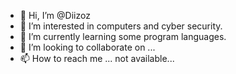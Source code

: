 - 👋 Hi, I’m @Diizoz
- 👀 I’m interested in computers and cyber security.
- 🌱 I’m currently learning some program languages.
- 💞️ I’m looking to collaborate on ...
- 📫 How to reach me ... not available...

<!---
Diizoz/Diizoz is a ✨ special ✨ repository because its `README.md` (this file) appears on your GitHub profile.
You can click the Preview link to take a look at your changes.
--->
